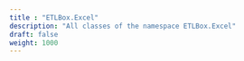 ```yaml
---
title : "ETLBox.Excel"
description: "All classes of the namespace ETLBox.Excel"
draft: false
weight: 1000
---
```

